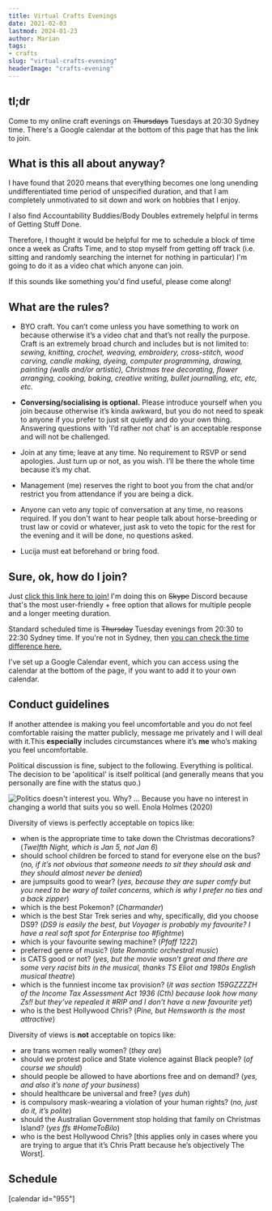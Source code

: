 ```yaml
---
title: Virtual Crafts Evenings
date: 2021-02-03
lastmod: 2024-01-23
author: Marian
tags:
- crafts
slug: "virtual-crafts-evening"
headerImage: "crafts-evening"
---
```


## tl;dr

Come to my online craft evenings on ~~Thursdays~~ Tuesdays at 20:30 Sydney time. There's a Google calendar at the bottom of this page that has the link to join.
<!--more-->
## What is this all about anyway?

I have found that 2020 means that everything becomes one long unending undifferentiated time period of unspecified duration, and that I am completely unmotivated to sit down and work on hobbies that I enjoy.

I also find Accountability Buddies/Body Doubles extremely helpful in terms of Getting Stuff Done.

Therefore, I thought it would be helpful for me to schedule a block of time once a week as Crafts Time, and to stop myself from getting off track (i.e. sitting and randomly searching the internet for nothing in particular) I'm going to do it as a video chat which anyone can join.

If this sounds like something you'd find useful, please come along!

## What are the rules?

* BYO craft. You can’t come unless you have something to work on because otherwise it’s a video chat and that’s not really the purpose. Craft is an extremely broad church and includes but is not limited to: *sewing, knitting, crochet, weaving, embroidery, cross-stitch, wood carving, candle making, dyeing, computer programming, drawing, painting (walls and/or artistic), Christmas tree decorating, flower arranging, cooking, baking, creative writing, bullet journalling, etc, etc, etc.*

* **Conversing/socialising is optional.** Please introduce yourself when you join because otherwise it’s kinda awkward, but you do not need to speak to anyone if you prefer to just sit quietly and do your own thing. Answering questions with 'I’d rather not chat' is an acceptable response and will not be challenged.
* Join at any time; leave at any time. No requirement to RSVP or send apologies. Just turn up or not, as you wish. I’ll be there the whole time because it’s my chat.
* Management (me) reserves the right to boot you from the chat and/or restrict you from attendance if you are being a dick.
* Anyone can veto any topic of conversation at any time, no reasons required. If you don't want to hear people talk about horse-breeding or trust law or covid or whatever, just ask to veto the topic for the rest for the evening and it will be done, no questions asked.
* Lucija must eat beforehand or bring food.

## Sure, ok, how do I join?

Just [click this link here to join!](https://discord.gg/UrwysacPTq) I'm doing this on ~~Skype~~ Discord because that's the most user-friendly + free option that allows for multiple people and a longer meeting duration.

Standard scheduled time is ~~Thursday~~ Tuesday evenings from 20:30 to 22:30 Sydney time. If you're not in Sydney, then [you can check the time difference here.](https://www.timeanddate.com/time/difference/australia/sydney)

I've set up a Google Calendar event, which you can access using the calendar at the bottom of the page, if you want to add it to your own calendar.

## Conduct guidelines

If another attendee is making you feel uncomfortable and you do not feel comfortable raising the matter publicly, message me privately and I will deal with it.This **especially** includes circumstances where it’s **me** who’s making you feel uncomfortable.

Political discussion is fine, subject to the following. Everything is political. The decision to be 'apolitical' is itself political (and generally means that you personally are fine with the status quo.)

![Politics doesn't interest you. Why? ... Because you have no interest in changing a world that suits you so well. Enola Holmes (2020)](EnolaHolmes_politics.gif)

Diversity of views is perfectly acceptable on topics like:

* when is the appropriate time to take down the Christmas decorations? (*Twelfth Night, which is Jan 5, not Jan 6*)
* should school children be forced to stand for everyone else on the bus? (*no, if it’s not obvious that someone needs to sit they should ask and they should almost never be denied*)
* are jumpsuits good to wear? (*yes, because they are super comfy but you need to be wary of toilet concerns, which is why I prefer no ties and a back zipper*)
* which is the best Pokemon? (*Charmander*)
* which is the best Star Trek series and why, specifically, did you choose DS9? (*DS9 is easily the best, but Voyager is probably my favourite? I have a real soft spot for Enterprise too #fightme*)
* which is your favourite sewing machine? (*Pfaff 1222*)
* preferred genre of music? (*late Romantic orchestral music*)
* is CATS good or not? (*yes, but the movie wasn’t great and there are some very racist bits in the musical, thanks TS Eliot and 1980s English musical theatre*)
* which is the funniest income tax provision? (*it was section 159GZZZZH of the Income Tax Assessment Act 1936 (Cth) because look how many Zs!! but they’ve repealed it #RIP and I don’t have a new favourite yet*)
* who is the best Hollywood Chris? (*Pine, but Hemsworth is the most attractive*)

Diversity of views is **not** acceptable on topics like:

* are trans women really women? (*they are*)
* should we protest police and State violence against Black people? (*of course we should*)
* should people be allowed to have abortions free and on demand? (*yes, and also it’s none of your business*)
* should healthcare be universal and free? (*yes duh*)
* is compulsory mask-wearing a violation of your human rights? (*no, just do it, it’s polite*)
* should the Australian Government stop holding that family on Christmas Island? (*yes ffs #HomeToBilo*)
* who is the best Hollywood Chris? [this applies only in cases where you are trying to argue that it’s Chris Pratt because he’s objectively The Worst].

## Schedule

[calendar id="955"]
